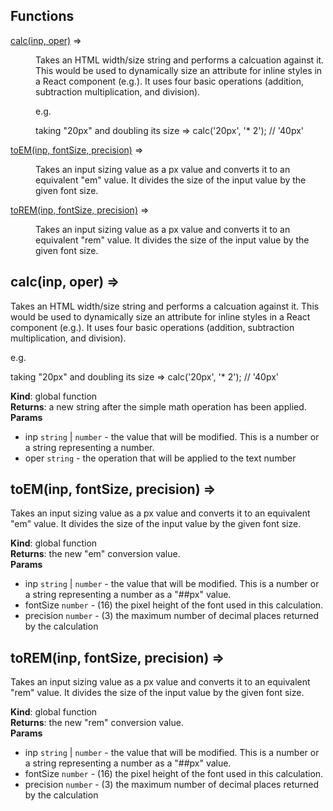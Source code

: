 ## Functions

<dl>
<dt><a href="#calc">calc(inp, oper)</a> ⇒</dt>
<dd><p>Takes an HTML width/size string and performs a calcuation against it.  This
would be used to dynamically size an attribute for inline styles in a
React component (e.g.).  It uses four basic operations (addition, subtraction
multiplication, and division).</p>
<p>e.g.</p>
<p>taking &quot;20px&quot; and doubling its size =&gt; calc(&#39;20px&#39;, &#39;* 2&#39;); // &#39;40px&#39;</p>
</dd>
<dt><a href="#toEM">toEM(inp, fontSize, precision)</a> ⇒</dt>
<dd><p>Takes an input sizing value as a px value and converts it to an
equivalent &quot;em&quot; value.  It divides the size of the input value
by the given font size.</p>
</dd>
<dt><a href="#toREM">toREM(inp, fontSize, precision)</a> ⇒</dt>
<dd><p>Takes an input sizing value as a px value and converts it to an
equivalent &quot;rem&quot; value.  It divides the size of the input value
by the given font size.</p>
</dd>
</dl>

<a name="calc"></a>

## calc(inp, oper) ⇒
Takes an HTML width/size string and performs a calcuation against it.  This
would be used to dynamically size an attribute for inline styles in a
React component (e.g.).  It uses four basic operations (addition, subtraction
multiplication, and division).

e.g.

taking "20px" and doubling its size => calc('20px', '* 2'); // '40px'

**Kind**: global function  
**Returns**: a new string after the simple math operation has been applied.  
**Params**

- inp <code>string</code> | <code>number</code> - the value that will be modified.  This is a number
or a string representing a number.
- oper <code>string</code> - the operation that will be applied to the text number

<a name="toEM"></a>

## toEM(inp, fontSize, precision) ⇒
Takes an input sizing value as a px value and converts it to an
equivalent "em" value.  It divides the size of the input value
by the given font size.

**Kind**: global function  
**Returns**: the new "em" conversion value.  
**Params**

- inp <code>string</code> | <code>number</code> - the value that will be modified.  This is a number
or a string representing a number as a "##px" value.
- fontSize <code>number</code> - (16) the pixel height of the font used in this
calculation.
- precision <code>number</code> - (3) the maximum number of decimal places returned
by the calculation

<a name="toREM"></a>

## toREM(inp, fontSize, precision) ⇒
Takes an input sizing value as a px value and converts it to an
equivalent "rem" value.  It divides the size of the input value
by the given font size.

**Kind**: global function  
**Returns**: the new "rem" conversion value.  
**Params**

- inp <code>string</code> | <code>number</code> - the value that will be modified.  This is a number
or a string representing a number as a "##px" value.
- fontSize <code>number</code> - (16) the pixel height of the font used in this
calculation.
- precision <code>number</code> - (3) the maximum number of decimal places returned
by the calculation

